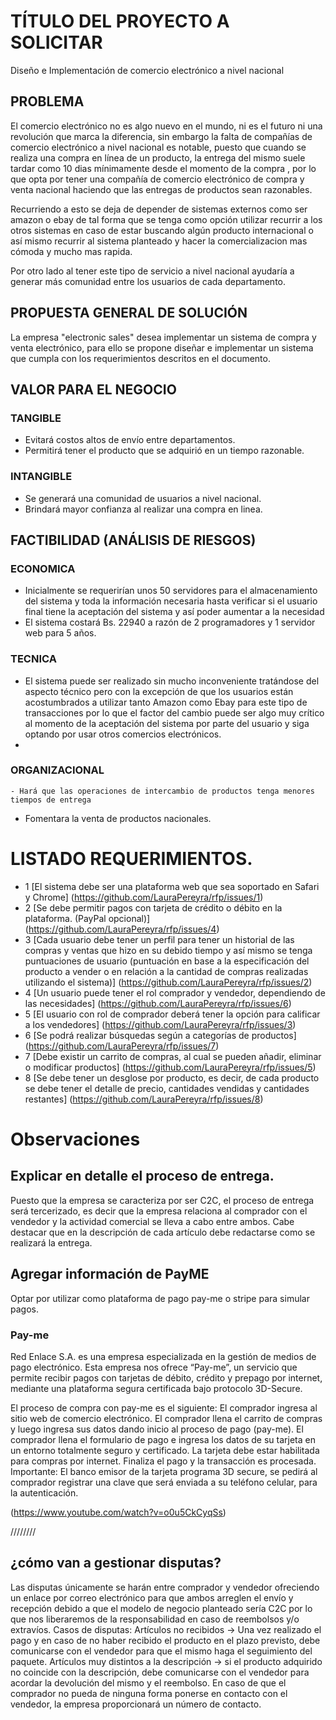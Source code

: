 # TÍTULO DEL PROYECTO A SOLICITAR
Diseño e Implementación de comercio electrónico a nivel nacional 

## PROBLEMA
El comercio electrónico no es algo nuevo en el mundo, ni es el futuro ni una revolución que marca la diferencia, sin embargo la falta de compañías de comercio electrónico a nivel nacional es  notable, puesto que cuando se realiza una compra en línea de un producto, la entrega del mismo suele tardar como 10 dias mínimamente desde el momento de la compra , por lo que opta por tener una compañía de  comercio electrónico de compra y venta nacional haciendo que las entregas de productos sean razonables.

Recurriendo a esto se deja de depender de sistemas externos como ser amazon o ebay de tal forma que se tenga como opción utilizar recurrir a los otros sistemas en caso de estar buscando algún producto internacional o así mismo recurrir al sistema planteado y hacer la comercializacion mas cómoda y mucho mas rapida.

Por otro lado al tener este tipo de servicio a nivel nacional ayudaría a generar más comunidad entre los usuarios de cada departamento. 

## PROPUESTA GENERAL DE SOLUCIÓN
La empresa "electronic sales" desea implementar un sistema de compra y venta electrónico, para ello se propone diseñar e implementar un sistema que cumpla con los requerimientos descritos en el documento. 

## VALOR PARA EL NEGOCIO

### TANGIBLE
 - Evitará costos altos de envío entre departamentos.
 - Permitirá tener el producto que se adquirió en un tiempo razonable.
 
### INTANGIBLE

- Se generará una comunidad de usuarios a nivel nacional. 
- Brindará mayor confianza al realizar una compra en linea. 

## FACTIBILIDAD (ANÁLISIS DE RIESGOS)

### ECONOMICA
- Inicialmente se requerirían unos 50 servidores para el almacenamiento del sistema y toda la información necesaria hasta verificar si el usuario final tiene la aceptación del sistema y así poder aumentar a la necesidad
- El sistema costará Bs. 22940 a razón de 2 programadores y 1 servidor web para 5 años.
 
### TECNICA
   - El sistema puede ser realizado sin mucho inconveniente tratándose del aspecto técnico pero con la excepción de que los usuarios están acostumbrados a utilizar tanto Amazon como Ebay para este tipo de transacciones por lo que el factor del cambio puede ser algo muy crítico al momento de la aceptación del sistema por parte del usuario y siga optando por usar otros comercios electrónicos.
 -

### ORGANIZACIONAL
    - Hará que las operaciones de intercambio de productos tenga menores tiempos de entrega
 - Fomentara la venta de productos nacionales.
 
# LISTADO REQUERIMIENTOS.
- 1 [El sistema debe ser una plataforma web que sea soportado en Safari y Chrome] (https://github.com/LauraPereyra/rfp/issues/1)
- 2 [Se debe permitir pagos con tarjeta de crédito o débito en la plataforma. (PayPal opcional)] (https://github.com/LauraPereyra/rfp/issues/4)
- 3  [Cada  usuario debe tener un perfil para tener un historial de las compras y ventas que hizo en su debido tiempo y así mismo se tenga puntuaciones de usuario (puntuación en base a la especificación del producto a vender o en relación a la cantidad de compras realizadas utilizando el sistema)] (https://github.com/LauraPereyra/rfp/issues/2)
- 4 [Un usuario puede tener el rol comprador y vendedor, dependiendo de las necesidades] (https://github.com/LauraPereyra/rfp/issues/6)
- 5 [El usuario con rol de comprador deberá tener la opción para calificar a los vendedores] (https://github.com/LauraPereyra/rfp/issues/3)
- 6 [Se podrá realizar búsquedas según a categorías de productos] (https://github.com/LauraPereyra/rfp/issues/7)
- 7 [Debe existir un carrito de compras, al cual se pueden añadir, eliminar o modificar productos] (https://github.com/LauraPereyra/rfp/issues/5)
- 8 [Se debe tener un desglose por producto, es decir, de cada producto se debe tener el detalle de precio, cantidades vendidas y cantidades restantes] (https://github.com/LauraPereyra/rfp/issues/8)

# Observaciones

## Explicar en detalle el proceso de entrega. 
Puesto que la empresa se caracteriza por ser C2C, el proceso de entrega será tercerizado, es decir que la empresa relaciona al comprador con el vendedor y la actividad comercial se lleva a cabo entre ambos. Cabe destacar que  en la descripción de cada artículo debe redactarse como se realizará la entrega. 

## Agregar información de PayME 
Optar por utilizar como plataforma de pago pay-me o stripe para simular pagos.

### Pay-me 
Red Enlace S.A. es una empresa especializada en la gestión de medios de pago electrónico. Esta empresa nos ofrece “Pay-me”, un servicio que permite recibir pagos con tarjetas de débito, crédito y prepago por internet, mediante una plataforma segura certificada bajo protocolo 3D-Secure. 

El proceso de compra con pay-me es el siguiente:
El comprador ingresa al sitio web de comercio electrónico.
El comprador llena el carrito de compras y luego ingresa sus datos dando inicio al proceso de pago (pay-me).
El comprador llena el formulario de pago e ingresa los datos de su tarjeta en un entorno totalmente seguro y certificado.
La tarjeta debe estar habilitada para compras por internet.
Finaliza el pago y la transacción es procesada.
Importante: El banco emisor de la tarjeta programa 3D secure, se pedirá al comprador registrar una clave que será enviada a su teléfono celular, para la autenticación.

(https://www.youtube.com/watch?v=o0u5CkCyqSs)



////////


## ¿cómo van a gestionar disputas? 
Las disputas únicamente se harán entre comprador y vendedor ofreciendo un enlace por correo electrónico para que ambos arreglen el envío y recepción debido a que el modelo de negocio planteado sería C2C por lo que nos liberaremos de la responsabilidad en caso de reembolsos y/o extravíos.
Casos de disputas:
Artículos no recibidos → Una vez realizado el pago y en caso de no haber recibido el producto en el plazo previsto, debe comunicarse con el vendedor para que el mismo haga el seguimiento del paquete.
Artículos muy distintos a la descripción → si el producto adquirido no coincide con la descripción, debe comunicarse con el vendedor para acordar la devolución del mismo y el reembolso.
En caso de que el comprador no pueda de ninguna forma ponerse en contacto con el vendedor, la empresa proporcionará un número de contacto.




	

